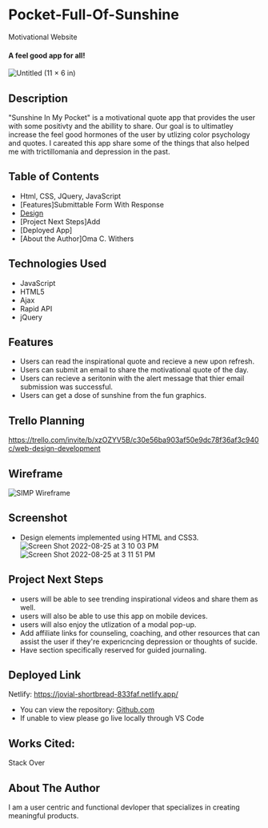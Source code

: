 # Pocket-Full-Of-Sunshine
Motivational Website

#### A feel good app for all!
![Untitled (11 × 6 in)](https://user-images.githubusercontent.com/77770242/186916392-f7290bbe-4351-4ed8-a1e8-708991c2b4b1.gif)



## Description
"Sunshine In My Pocket" is a motivational quote app that provides the user with some positivty and
the abillity to share. Our goal is to ultimatley increase the feel good hormones of the user by utlizing color psychology and quotes. I careated this app share some of the things that also helped me with trictillomania and depression in the past. 

## Table of Contents
* Html, CSS, JQuery, JavaScript
* [Features]Submittable Form With Response
* [Design](#design)
* [Project Next Steps]Add 
* [Deployed App] 
* [About the Author]Oma C. Withers

## <a name="technologiesused"></a>Technologies Used
* JavaScript
* HTML5
* Ajax
* Rapid API
* jQuery


## Features
* Users can read the inspirational quote and recieve a new upon refresh. 
* Users can submit an email to share the motivational quote of the day.
* Users can recieve a seritonin with the alert message that thier email submission was successful. 
* Users can get a dose of sunshine from the fun graphics.



## Trello Planning
https://trello.com/invite/b/xzOZYV5B/c30e56ba903af50e9dc78f36af3c940c/web-design-development

## Wireframe
![SIMP Wireframe](https://user-images.githubusercontent.com/77770242/186748470-3b96e1e6-4978-4e73-acbd-771fe8fe9c67.jpg)

## Screenshot 
* Design elements implemented using HTML and CSS3. 
![Screen Shot 2022-08-25 at 3 10 03 PM](https://user-images.githubusercontent.com/77770242/186748739-b10c4d8d-a0da-4d68-8b28-d297069ccf30.png)
![Screen Shot 2022-08-25 at 3 11 51 PM](https://user-images.githubusercontent.com/77770242/186749033-00014596-a4a0-49e4-8666-ac572f7fa141.png)


## <a name="nextsteps"></a>Project Next Steps
* users will be able to see trending inspirational videos and share them as well.
* users will also be able to use this app on mobile devices. 
* users will also enjoy the utlization of a modal pop-up.
* Add affiliate links for counseling, coaching, and other resources that can assist the user if they're expericncing depression or thoughts of sucide. 
* Have section specifically reserved for guided journaling.

## <a name="deployment"></a>Deployed Link
Netlify:
https://jovial-shortbread-833faf.netlify.app/


* You can view the repository:
[Github.com](https://github.com/Gr8ness21/joosPodcast)
* If unable to view please go live locally through VS Code
    
## Works Cited:
Stack Over


## <a name="author"></a>About The Author
I am a user centric and functional devloper that specializes in creating meaningful products. 
